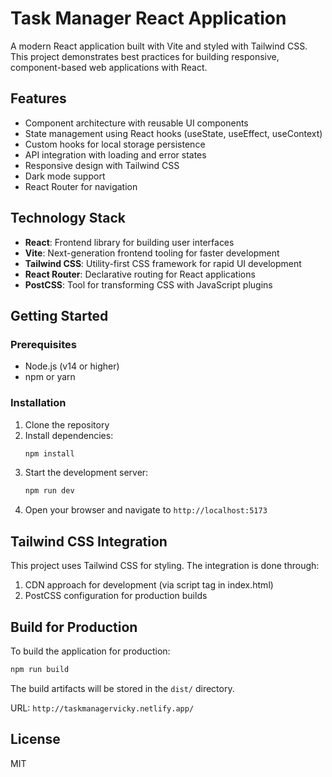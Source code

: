# Task Manager React Application

A modern React application built with Vite and styled with Tailwind CSS. This project demonstrates best practices for building responsive, component-based web applications with React.

## Features

- Component architecture with reusable UI components
- State management using React hooks (useState, useEffect, useContext)
- Custom hooks for local storage persistence
- API integration with loading and error states
- Responsive design with Tailwind CSS
- Dark mode support
- React Router for navigation

## Technology Stack

- **React**: Frontend library for building user interfaces
- **Vite**: Next-generation frontend tooling for faster development
- **Tailwind CSS**: Utility-first CSS framework for rapid UI development
- **React Router**: Declarative routing for React applications
- **PostCSS**: Tool for transforming CSS with JavaScript plugins

## Getting Started

### Prerequisites

- Node.js (v14 or higher)
- npm or yarn

### Installation

1. Clone the repository
2. Install dependencies:
   ```bash
   npm install
   ```
3. Start the development server:
   ```bash
   npm run dev
   ```
4. Open your browser and navigate to `http://localhost:5173`

## Tailwind CSS Integration

This project uses Tailwind CSS for styling. The integration is done through:

1. CDN approach for development (via script tag in index.html)
2. PostCSS configuration for production builds

## Build for Production

To build the application for production:

```bash
npm run build
```

The build artifacts will be stored in the `dist/` directory.

URL: `http://taskmanagervicky.netlify.app/`

## License

MIT
